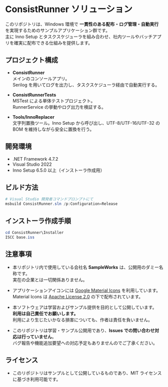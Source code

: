 # ConsistRunner ソリューション

このリポジトリは、Windows 環境で **一貫性のある配布・ログ管理・自動実行** を実現するためのサンプルアプリケーション群です。  
主に Inno Setup とタスクスケジューラを組み合わせ、社内ツールやバッチアプリを確実に配布できる仕組みを提供します。

## プロジェクト構成

- **ConsistRunner**  
  メインのコンソールアプリ。  
  Serilog を用いてログを出力し、タスクスケジューラ経由で自動実行する。

- **ConsistRunnerTests**  
  MSTest による単体テストプロジェクト。  
  RunnerService の挙動やログ出力を検証する。

- **Tools/InnoReplacer**  
  文字列置換ツール。Inno Setup から呼び出し、UTF-8/UTF-16/UTF-32 の BOM を維持しながら安全に置換を行う。

## 開発環境

- .NET Framework 4.7.2
- Visual Studio 2022
- Inno Setup 6.5.0 以上（インストーラ作成用）

## ビルド方法

```powershell
# Visual Studio 開発者コマンドプロンプトにて
msbuild ConsistRunner.sln /p:Configuration=Release
```

## インストーラ作成手順

```powershell
cd ConsistRunner\Installer
ISCC base.iss
```

## 注意事項

- 本リポジトリ内で使用している会社名 **SampleWorks** は、公開用のダミー名称です。  
  実在の企業とは一切関係ありません。  

- アプリケーションアイコンには [Google Material Icons](https://fonts.google.com/icons) を利用しています。  
  Material Icons は [Apache License 2.0](https://www.apache.org/licenses/LICENSE-2.0) の下で配布されています。

- 本ソフトウェアは学習およびサンプル提供を目的として公開しています。  
  **利用は自己責任でお願いします。**  
  利用により生じたいかなる損害についても、作者は責任を負いません。

- このリポジトリは学習・サンプル公開用であり、**Issues での問い合わせ対応は行っていません**。  
  バグ報告や機能追加要望への対応予定もありませんのでご了承ください。

## ライセンス

- このリポジトリはサンプルとして公開しているものであり、MIT ライセンスに基づき利用可能です。


